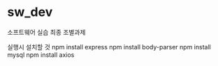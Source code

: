 # sw_dev
소프트웨어 실습 최종 조별과제

실행시 설치할 것
npm install express
npm install body-parser
npm install mysql
npm install axios
